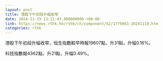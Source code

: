 ```yaml
---
layout: post
title: 港股下午初段升幅收窄
date: 2024-11-19 13:11:43.000000000 +08:00
link: https://news.rthk.hk/rthk/ch/component/k2/1779863-20241119.htm
categories: rthk
---
```


港股下午初段升幅收窄，恒生指數較早時報19607點，升31點，升幅0.16%。

科技指數報4362點，升21點，升幅0.49%。
